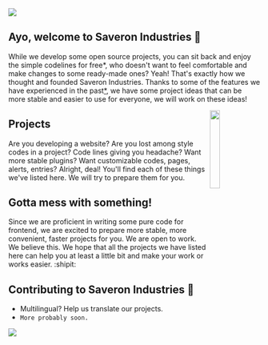 <img align="centr" src="https://cdn.discordapp.com/attachments/745937151094423642/1039245641529962587/1667844527446.png">

## Ayo, welcome to Saveron Industries :wave:

While we develop some open source projects, you can sit back and enjoy the simple codelines for free*, who doesn't want to feel comfortable and make changes to some ready-made ones? Yeah! That's exactly how we thought and founded Saveron Industries. Thanks to some of the features we have experienced in the past[*](https://github.com/AestasFlores), we have some project ideas that can be more stable and easier to use for everyone, we will work on these ideas!

<img width="20%" align="right" src="https://cdn.discordapp.com/attachments/745937151094423642/1039245641940996096/1667843758012.png">

## Projects

Are you developing a website? Are you lost among style codes in a project? Code lines giving you headache? Want more stable plugins? Want customizable codes, pages, alerts, entries? Alright, deal! You'll find each of these things we've listed here. We will try to prepare them for you.

## Gotta mess with something!

Since we are proficient in writing some pure code for frontend, we are excited to prepare more stable, more convenient, faster projects for you. We are open to work. We believe this. We hope that all the projects we have listed here can help you at least a little bit and make your work or works easier. :shipit:

## Contributing to Saveron Industries 🦦

- Multilingual? Help us translate our projects.
- `More probably soon.`

<img align="centr" src="https://cdn.discordapp.com/attachments/745937151094423642/1039469272642093129/1667899108790.png">
